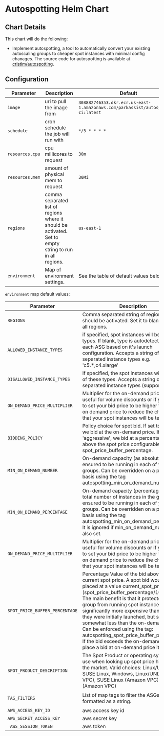 # Autospotting Helm Chart


## Chart Details
This chart will do the following:
* Implement autospotting, a tool to automatically convert your existing autoscaling groups to cheaper spot instances with minimal config chanages.  The source code for autospotting is available at [cristim/autospotting](https://github.com/cristim/autospotting).

## Configuration
| Parameter               | Description                           | Default                                                    |
| ----------------------- | ----------------------------------    | ---------------------------------------------------------- |
| `image`                 | uri to pull the image from            | `308882746353.dkr.ecr.us-east-1.amazonaws.com/parkassist/autospotting-ci:latest` |
| `schedule`              | cron schedule the job will run with   | `*/5 * * * *`                                              |
| `resources.cpu`         | cpu millicores to request             | `30m`                                                    |
| `resources.mem`         | amount of physical mem to request     | `30Mi`|
| `regions`               | comma separated list of regions where it should be activated.  Set to empty string to run in all regions. | `us-east-1` |
| `environment`           | Map of environment settings. | See the table of default values below. |

`environment` map default values:

| Parameter               | Description                           | Default                                                    |
| ----------------------- | ----------------------------------    | ---------------------------------------------------------- |
| `REGIONS` | Comma separated string of regions where it should be activated.  Set it to blank to run in all regions. | `us*` |
| `ALLOWED_INSTANCE_TYPES` | if specified, spot instances will be of these types.  If blank, type is autodetected form each ASG based on it's launch configuration.  Accepts a string of comma separated instance types e.g. 'c5.*,c4.xlarge' | `r4.*` |
| `DISALLOWED_INSTANCE_TYPES` | If specified, the spot instances will _never_ be of these types.  Accepts a string of comma separated instance types (supports globs). |  |
| `ON_DEMAND_PRICE_MULTIPLIER` | Multiplier for the on-demand price. This is useful for volume discounts or if you want to set your bid price to be higher than the on demand price to reduce the chances that your spot instances will be terminated. | `1` |
| `BIDDING_POLICY` | Policy choice for spot bid. If set to 'normal', we bid at the on-demand price.  If set to 'aggressive', we bid at a percentage value above the spot price configurable using the spot_price_buffer_percentage. | `normal` |
| `MIN_ON_DEMAND_NUMBER` | On-demand capacity (as absolute number) ensured to be running in each of your groups.  Can be overridden on a per-group basis using the tag autospotting_min_on_demand_number. | `0` |
| `MIN_ON_DEMAND_PERCENTAGE` | On-demand capacity (percentage of the total number of instances in the group) ensured to be running in each of your groups.  Can be overridden on a per-group basis using the tag autospotting_min_on_demand_percentage It is ignored if min_on_demand_number is also set. | `0` |
| `ON_DEMAND_PRICE_MULTIPLIER` | Multiplier for the on-demand price. This is useful for volume discounts or if you want to set your bid price to be higher than the on demand price to reduce the chances that your spot instances will be terminated. | `1` |
| `SPOT_PRICE_BUFFER_PERCENTAGE` | Percentage Value of the bid above the current spot price. A spot bid would be placed at a value current_spot_price * [1 + (spot_price_buffer_percentage/100.0)]. The main benefit is that it protects the group from running spot instances that got significantly more expensive than when they were initially launched, but still somewhat less than the on-demand price. Can be enforced using the tag: autospotting_spot_price_buffer_percentage. If the bid exceeds the on-demand price, we place a bid at on-demand price itself. | `10` |
| `SPOT_PRODUCT_DESCRIPTION` | The Spot Product or operating system to use when looking up spot price history in the market. Valid choices: Linux/UNIX, SUSE Linux, Windows, Linux/UNIX (Amazon VPC), SUSE Linux (Amazon VPC), Windows (Amazon VPC) | `Linux/UNIX (Amazon VPC)` |
| `TAG_FILTERS` | List of map tags to filter the ASGs on, formatted as a string. | `[{spot-enabled true}]` |
| `AWS_ACCESS_KEY_ID` | aws access key id | |
| `AWS_SECRET_ACCESS_KEY` | aws secret key | |
| ` AWS_SESSION_TOKEN` | aws token | |
